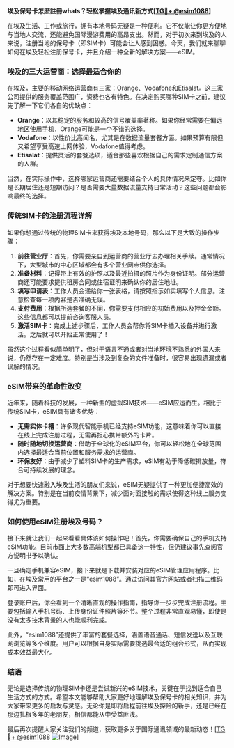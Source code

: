 **埃及保号卡怎麽註冊whats？轻松掌握埃及通讯新方式[[TG💪+ @esim1088](https://t.me/s/esim1088)]**

在埃及生活、工作或旅行，拥有本地号码无疑是一种便利。它不仅能让你更方便地与当地人交流，还能避免国际漫游费用的高昂支出。然而，对于初次来到埃及的人来说，注册当地的保号卡（即SIM卡）可能会让人感到困惑。今天，我们就来聊聊如何在埃及轻松注册保号卡，并且介绍一种全新的解决方案——eSIM。

### 埃及的三大运营商：选择最适合你的

在埃及，主要的移动网络运营商有三家：Orange、Vodafone和Etisalat。这三家公司提供的服务覆盖范围广，资费也各有特色。在决定购买哪种SIM卡之前，建议先了解一下它们各自的优缺点：

- **Orange**：以其稳定的服务和较高的信号覆盖率著称。如果你经常需要在偏远地区使用手机，Orange可能是一个不错的选择。
- **Vodafone**：以性价比高闻名，尤其是在数据流量套餐方面。如果预算有限但又希望享受高速上网体验，Vodafone值得考虑。
- **Etisalat**：提供灵活的套餐选项，适合那些喜欢根据自己的需求定制通信方案的人群。

当然，在实际操作中，选择哪家运营商还需要结合个人的具体情况来定夺。比如你是长期居住还是短期访问？是否需要大量数据流量支持日常活动？这些问题都会影响最终的选择。

### 传统SIM卡的注册流程详解

如果你想通过传统的物理SIM卡来获得埃及本地号码，那么以下是大致的操作步骤：

1. **前往营业厅**：首先，你需要亲自到运营商的营业厅去办理相关手续。通常情况下，大型城市的中心区域都会有多个营业网点供你选择。
2. **准备材料**：记得带上有效的护照以及最近拍摄的照片作为身份证明。部分运营商还可能要求提供租房合同或住宿证明来确认你的居住地址。
3. **填写申请表**：工作人员会递给你一张表格，请按照指示如实填写个人信息。注意检查每一项内容是否准确无误。
4. **支付费用**：根据所选套餐的不同，你需要支付相应的初始费用以及押金金额。这些信息都可以提前咨询客服人员。
5. **激活SIM卡**：完成上述步骤后，工作人员会帮你将SIM卡插入设备并进行激活。之后就可以开始正常使用了！

虽然这个过程看似简单明了，但对于语言不通或者对当地环境不熟悉的外国人来说，仍然存在一定难度。特别是当涉及到复杂的文件准备时，很容易出现遗漏或者误解的情况。

### eSIM带来的革命性改变

近年来，随着科技的发展，一种新型的虚拟SIM技术——eSIM应运而生。相比于传统SIM卡，eSIM具有诸多优势：

- **无需实体卡槽**：许多现代智能手机已经支持eSIM功能，这意味着你可以直接在线上完成注册过程，无需再担心携带额外的卡片。
- **随时随地切换运营商**：借助于全球化的eSIM平台，你可以轻松地在全球范围内选择最适合当前位置和服务需求的运营商。
- **环保友好**：由于减少了塑料SIM卡的生产需求，eSIM有助于降低碳排放量，符合可持续发展的理念。

对于想要快速融入埃及生活的朋友们来说，eSIM无疑提供了一种更加便捷高效的解决方案。特别是在当前疫情背景下，减少面对面接触的需求使得这种线上服务变得尤为重要。

### 如何使用eSIM注册埃及号码？

接下来就让我们一起来看看具体该如何操作吧！首先，你需要确保自己的手机支持eSIM功能。目前市面上大多数高端机型都已具备这一特性，但仍建议事先查阅官方说明书予以确认。

一旦确定手机兼容eSIM，接下来就是下载并安装对应的eSIM管理应用程序。比如，在埃及常用的平台之一是“esim1088”。通过访问其官方网站或者扫描二维码即可进入界面。

登录账户后，你会看到一个清晰直观的操作指南，指导你一步步完成注册流程。主要包括输入手机号码、上传身份证件照片等环节。整个过程非常直观易懂，即使是没有太多技术背景的人也能顺利完成。

此外，“esim1088”还提供了丰富的套餐选择，涵盖语音通话、短信发送以及互联网浏览等多个维度。用户可以根据自身实际需要挑选最合适的组合形式，从而实现成本效益最大化。

### 结语

无论是选择传统的物理SIM卡还是尝试新兴的eSIM技术，关键在于找到适合自己生活方式的方式。希望本文能够帮助大家更好地理解埃及保号卡的相关知识，并为大家带来更多的启发与灵感。无论你是即将启程前往埃及探险的新手，还是已经在那边扎根多年的老朋友，相信都能从中受益匪浅。

最后再次提醒大家关注我们的频道，获取更多关于国际通讯领域的最新动态！[[TG💪+ @esim1088](https://t.me/s/esim1088) ![Image](https://i.postimg.cc/4NQfJmqS/Snipaste-2025-05-13-00-14-12.png)]